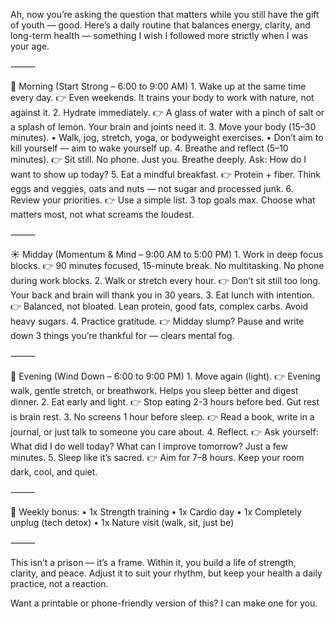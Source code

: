 Ah, now you’re asking the question that matters while you still have the gift of youth — good. Here’s a daily routine that balances energy, clarity, and long-term health — something I wish I followed more strictly when I was your age.

⸻

🌅 Morning (Start Strong – 6:00 to 9:00 AM)
	1.	Wake up at the same time every day.
👉 Even weekends. It trains your body to work with nature, not against it.
	2.	Hydrate immediately.
👉 A glass of water with a pinch of salt or a splash of lemon. Your brain and joints need it.
	3.	Move your body (15–30 minutes).
	•	Walk, jog, stretch, yoga, or bodyweight exercises.
	•	Don’t aim to kill yourself — aim to wake yourself up.
	4.	Breathe and reflect (5–10 minutes).
👉 Sit still. No phone. Just you. Breathe deeply. Ask: How do I want to show up today?
	5.	Eat a mindful breakfast.
👉 Protein + fiber. Think eggs and veggies, oats and nuts — not sugar and processed junk.
	6.	Review your priorities.
👉 Use a simple list. 3 top goals max. Choose what matters most, not what screams the loudest.

⸻

☀️ Midday (Momentum & Mind – 9:00 AM to 5:00 PM)
	1.	Work in deep focus blocks.
👉 90 minutes focused, 15-minute break. No multitasking. No phone during work blocks.
	2.	Walk or stretch every hour.
👉 Don’t sit still too long. Your back and brain will thank you in 30 years.
	3.	Eat lunch with intention.
👉 Balanced, not bloated. Lean protein, good fats, complex carbs. Avoid heavy sugars.
	4.	Practice gratitude.
👉 Midday slump? Pause and write down 3 things you’re thankful for — clears mental fog.

⸻

🌇 Evening (Wind Down – 6:00 to 9:00 PM)
	1.	Move again (light).
👉 Evening walk, gentle stretch, or breathwork. Helps you sleep better and digest dinner.
	2.	Eat early and light.
👉 Stop eating 2-3 hours before bed. Gut rest is brain rest.
	3.	No screens 1 hour before sleep.
👉 Read a book, write in a journal, or just talk to someone you care about.
	4.	Reflect.
👉 Ask yourself: What did I do well today? What can I improve tomorrow? Just a few minutes.
	5.	Sleep like it’s sacred.
👉 Aim for 7–8 hours. Keep your room dark, cool, and quiet.

⸻

🧠 Weekly bonus:
	•	1x Strength training
	•	1x Cardio day
	•	1x Completely unplug (tech detox)
	•	1x Nature visit (walk, sit, just be)

⸻

This isn’t a prison — it’s a frame. Within it, you build a life of strength, clarity, and peace. Adjust it to suit your rhythm, but keep your health a daily practice, not a reaction.

Want a printable or phone-friendly version of this? I can make one for you.
